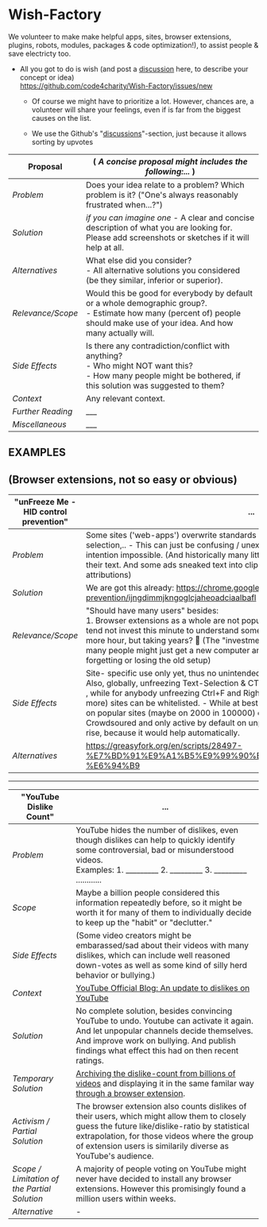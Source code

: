 # Wish-Factory

We volunteer to make make helpful apps, sites, browser extensions, plugins, robots, modules, packages & code optimization!), to assist people & save electricty too.

 -  All you got to do is wish (and post a [discussion](https://github.com/code-charity/Wish-Factory/discussions) here, to describe your concept or idea)  
    https://github.com/code4charity/Wish-Factory/issues/new 

     -  Of course we might have to prioritize a lot. However, chances are, a volunteer will share your feelings, even if is far from the biggest causes on the list.

     - We use the Github's "[discussions](https://github.com/code-charity/Wish-Factory/discussions)"-section, just because it allows sorting by upvotes

    
Proposal | ( _A concise proposal might includes the following:..._ )
----------- | ----------
*Problem* | Does your idea relate to a problem? Which problem is it? ("One's always reasonably frustrated when...?")
*Solution* |  _if you can imagine one_ - A clear and concise description of what you are looking for. <br> Please add screenshots or sketches if it will help at all.
*Alternatives* | What else did you consider? <br> - All alternative solutions you considered (be they similar, inferior or superior).
*Relevance/Scope* | Would this be good for everybody by default or a whole demographic group?. <br>- Estimate how many (percent of) people should make use of your idea. And how many actually will.
*Side Effects* | Is there any contradiction/conflict with anything?<br>- Who might NOT want this?<br>- How many people might be bothered, if this solution was suggested to them?
*Context* | Any relevant context.
*Further Reading* | ___
*Miscellaneous* | ___


## EXAMPLES 
## (Browser extensions, not so easy or obvious)

"unFreeze Me - HID control prevention" | ...
------------ | ----------
*Problem* | Some sites ('web-apps') overwrite standards like CTRL+F, CTRL+C, Right-click, text-selection,.. - This can just be confusing / unexpected or real bad UX making the intention impossible. (And historically many little sites thoughts of preventing copying their text. And some ads sneaked text into clipboards (more reasonable if it is source attributions)
*Solution* |  We are got this already: https://chrome.google.com/webstore/detail/hid-control-prevention/ijngdimmjkngoglcjaheoadciaalbafl 
*Relevance/Scope* | "Should have many users" besides: <br> 1. Browser extensions as a whole are not popular like apps 2. Many people might not tend not invest this minute to understand something, just to save and enjoy maybe 1 more hour, but taking years? 🤔 (The "investmented" time is worth it but slowly. And many people might just get a new computer and start all over every other year, forgetting or losing the old setup)  
*Side Effects* | Site- specific use only yet, thus no unintended side effects.  <br> Also, globally, unfreezing Text-Selection & CTRL+C should be fine on almost every site <br>, while for anybody unfreezing Ctrl+F and Right-click by default, much of the top500 (or more) sites can be whitelisted.  - While at best all unfreezing/backlisting or whitelisting on popular sites (maybe on 2000 in 100000) can be through a global blacklist, Crowdsoured and only active by default on unpopular pages. Then the relevance could rise, because it would help automatically.
*Alternatives* | https://greasyfork.org/en/scripts/28497-%E7%BD%91%E9%A1%B5%E9%99%90%E5%88%B6%E8%A7%A3%E9%99%A4-%E6%94%B9

---

"YouTube Dislike Count" | ...
------------ | -------------
*Problem* | YouTube hides the number of dislikes, even though dislikes can help to quickly identify some controversial, bad or misunderstood videos.<br> Examples: 1. _________  2. _________ 3. _________   ............
*Scope*  | Maybe a billion people considered this information repeatedly before, so it might be worth it for many of them to individually decide to keep up the "habit" or "declutter."
*Side Effects* | (Some video creators might be embarassed/sad about their videos with many dislikes, which can include well reasoned down-votes as well as some kind of silly herd behavior or bullying.)
*Context* | [YouTube Official Blog: An update to dislikes on YouTube](https://blog.youtube/news-and-events/update-to-youtube/)
*Solution* | No complete solution, besides convincing YouTube to undo.  Youtube can activate it again. And let unpopular channels decide themselves. And improve work on bullying. And publish findings what effect this had on then recent ratings. 
*Temporary Solution* | [Archiving the dislike-count from billions of videos](http://wiki.archiveteam.org/index.php/YouTube#Removal_of_public_video_dislikes_.28December_2021.29) and displaying it in the same familar way [through a browser extension](https://addons.mozilla.org/en-US/firefox/addon/return-youtube-dislikes/).
*Activism / <br>Partial Solution* | The browser extension also counts dislikes of their users, which might allow them to closely guess the future like/dislike-ratio by statistical extrapolation, for those videos where the group of extension users is similarily diverse as YouTube's audience.
*Scope / Limitation of the Partial Solution* | A majority of people voting on YouTube might never have decided to install any browser extensions. However this promisingly found a million users within weeks.
*Alternative* | -
